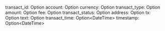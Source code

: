 transact_id: Option<Uuid>
account: Option<i64>
currency: Option<String>
transact_type: Option<String>
amount: Option<i64>
fee: Option<i64>
transact_status: Option<String>
address: Option<String>
tx: Option<String>
text: Option<String>
transact_time: Option<DateTime<Utc>>
timestamp: Option<DateTime<Utc>>